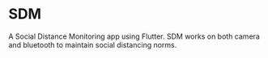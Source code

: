 # SDM
A Social Distance Monitoring app using Flutter.
SDM works on both camera and bluetooth to maintain social distancing norms.

